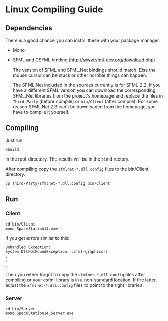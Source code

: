 # Linux Compiling Guide #

## Dependencies ##

There is a good chance you can install these with your package manager.

* Mono
* SFML and CSFML binding (http://www.sfml-dev.org/download.php)

  The version of SFML and SFML.Net bindings should match. Else the mouse cursor can be stuck or other horrible things can happen.

  The SFML.Net included in the sources currently is for SFML 2.2. If you have a different SFML version you can download the corresponding SFML.Net libraries from the project's homepage and replace the files in `Third-Party` (before compile) or `bin/Client` (after compile). For some reason SFML.Net 2.3 can't be downloaded from the homepage, you have to compile it yourself.

## Compiling ##

Just run
```
xbuild
```
in the root directory. The results will be in the `bin` directory.

After compiling copy the `sfmlnet-*.dll.config` files to the bin/Client directory.
```
cp Third-Party/sfmlnet-*.dll.config bin/Client
```

## Run ##

### Client ###
```
cd bin/Client
mono SpaceStation14.exe
```

If you get errors similar to this:
```
Unhandled Exception:
System.DllNotFoundException: csfml-graphics-2
.
.
.
```

Then you either forgot to copy the `sfmlnet-*.dll.config` files after compiling or your csfml library is in a non-standard location. If the latter, adjust the `sfmlnet-*.dll.config` files to point to the right libraries.

### Server ###
```
cd bin/Server
mono SpaceStation14_Server.exe
```
